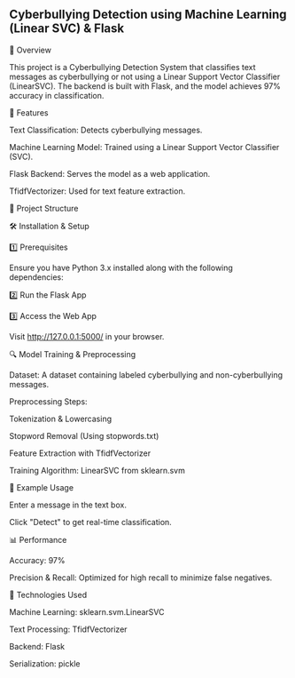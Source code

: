 ## Cyberbullying Detection using Machine Learning (Linear SVC) & Flask

📌 Overview

This project is a Cyberbullying Detection System that classifies text messages as cyberbullying or not using a Linear Support Vector Classifier (LinearSVC). The backend is built with Flask, and the model achieves 97% accuracy in classification.

🚀 Features

Text Classification: Detects cyberbullying messages.

Machine Learning Model: Trained using a Linear Support Vector Classifier (SVC).

Flask Backend: Serves the model as a web application.

TfidfVectorizer: Used for text feature extraction.

📁 Project Structure

🛠️ Installation & Setup

1️⃣ Prerequisites

Ensure you have Python 3.x installed along with the following dependencies:

2️⃣ Run the Flask App

3️⃣ Access the Web App

Visit http://127.0.0.1:5000/ in your browser.

🔍 Model Training & Preprocessing

Dataset: A dataset containing labeled cyberbullying and non-cyberbullying messages.

Preprocessing Steps:

Tokenization & Lowercasing

Stopword Removal (Using stopwords.txt)

Feature Extraction with TfidfVectorizer

Training Algorithm: LinearSVC from sklearn.svm

🎯 Example Usage

Enter a message in the text box.

Click "Detect" to get real-time classification.

📊 Performance

Accuracy: 97%

Precision & Recall: Optimized for high recall to minimize false negatives.

🤖 Technologies Used

Machine Learning: sklearn.svm.LinearSVC

Text Processing: TfidfVectorizer

Backend: Flask

Serialization: pickle
